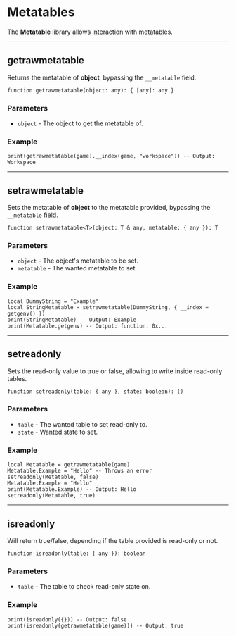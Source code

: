 # Metatables

The **Metatable** library allows interaction with metatables.

---

## getrawmetatable

Returns the metatable of **object**, bypassing the `__metatable` field.

```luau
function getrawmetatable(object: any): { [any]: any }
```

### Parameters

- `object` - The object to get the metatable of.

### Example

```luau
print(getrawmetatable(game).__index(game, "workspace")) -- Output: Workspace
```

---

## setrawmetatable

Sets the metatable of **object** to the metatable provided, bypassing the `__metatable` field.

```luau
function setrawmetatable<T>(object: T & any, metatable: { any }): T
```

### Parameters

- `object` - The object's metatable to be set.
- `metatable` - The wanted metatable to set.

### Example

```luau
local DummyString = "Example"
local StringMetatable = setrawmetatable(DummyString, { __index = getgenv() })
print(StringMetatable) -- Output: Example
print(Metatable.getgenv) -- Output: function: 0x...
```

---

## setreadonly

Sets the read-only value to true or false, allowing to write inside read-only tables.

```luau
function setreadonly(table: { any }, state: boolean): ()
```

### Parameters

- `table` - The wanted table to set read-only to.
- `state` - Wanted state to set.

### Example

```luau
local Metatable = getrawmetatable(game)
Metatable.Example = "Hello" -- Throws an error
setreadonly(Metatable, false)
Metatable.Example = "Hello"
print(Metatable.Example) -- Output: Hello
setreadonly(Metatable, true)
```

---

## isreadonly

Will return true/false, depending if the table provided is read-only or not.

```luau
function isreadonly(table: { any }): boolean
```

### Parameters

- `table` - The table to check read-only state on.

### Example

```luau
print(isreadonly({})) -- Output: false
print(isreadonly(getrawmetatable(game))) -- Output: true
```
